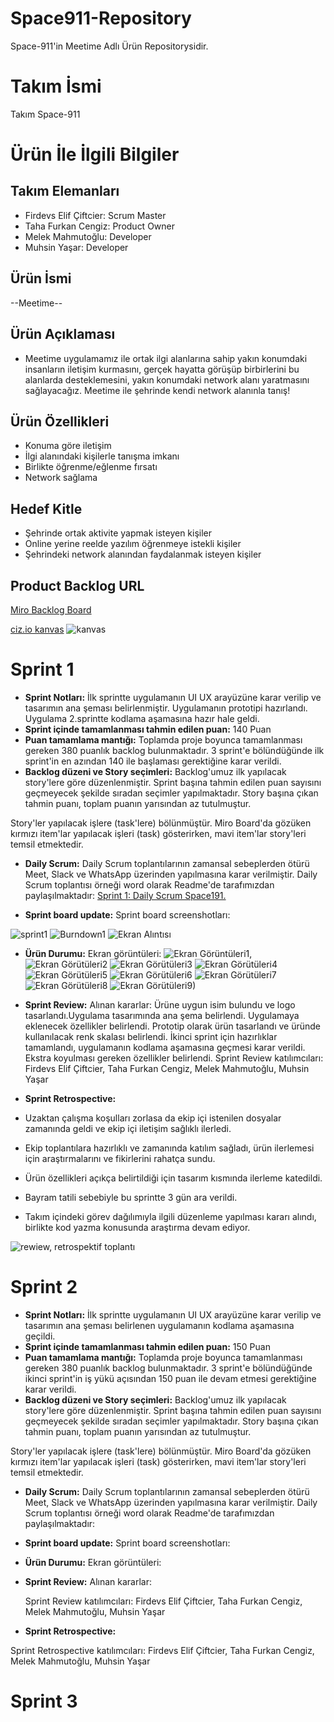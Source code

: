# Space911-Repository
Space-911'in Meetime Adlı Ürün Repositorysidir.

# Takım İsmi
Takım Space-911

# Ürün İle İlgili Bilgiler
   
## Takım Elemanları

* Firdevs Elif Çiftcier: Scrum Master
* Taha Furkan Cengiz: Product Owner
* Melek Mahmutoğlu: Developer
* Muhsin Yaşar: Developer 

## Ürün İsmi
 --Meetime--

## Ürün Açıklaması
* Meetime uygulamamız ile ortak ilgi alanlarına sahip yakın konumdaki insanların iletişim kurmasını, gerçek hayatta görüşüp birbirlerini bu alanlarda desteklemesini, yakın konumdaki network alanı yaratmasını sağlayacağız. Meetime ile şehrinde kendi network alanınla tanış!

## Ürün Özellikleri

* Konuma göre iletişim
* İlgi alanındaki kişilerle tanışma imkanı
* Birlikte öğrenme/eğlenme fırsatı
* Network sağlama 

## Hedef Kitle
* Şehrinde ortak aktivite yapmak isteyen kişiler 
* Online yerine reelde yazılım öğrenmeye istekli kişiler
* Şehrindeki network alanından faydalanmak isteyen kişiler

## Product Backlog URL

[Miro Backlog Board](https://miro.com/app/board/uXjVO6AgV6o=/)

[ciz.io kanvas](https://app.ciz.io/canvases/space911-yalin-kanvas/lean-canvas/preview )
![kanvas](https://user-images.githubusercontent.com/99040081/167455672-4f421c15-a464-4b2f-af6c-d1a447dc569f.PNG)

# Sprint 1
* **Sprint Notları:** İlk sprintte uygulamanın UI UX arayüzüne karar verilip ve tasarımın ana şeması belirlenmiştir. Uygulamanın prototipi hazırlandı. Uygulama 2.sprintte kodlama aşamasına hazır hale geldi.
* **Sprint içinde tamamlanması tahmin edilen puan:** 140 Puan
* **Puan tamamlama mantığı:** Toplamda proje boyunca tamamlanması gereken 380 puanlık backlog bulunmaktadır. 3 sprint'e bölündüğünde ilk sprint'in en azından 140 ile başlaması gerektiğine karar verildi.
* **Backlog düzeni ve Story seçimleri:** Backlog'umuz ilk yapılacak story'lere göre düzenlenmiştir. Sprint başına tahmin edilen puan sayısını geçmeyecek şekilde sıradan seçimler yapılmaktadır. Story başına çıkan tahmin puanı, toplam puanın yarısından az tutulmuştur.

Story'ler yapılacak işlere (task'lere) bölünmüştür. Miro Board'da gözüken kırmızı item'lar yapılacak işleri (task) gösterirken, mavi item'lar story'leri temsil etmektedir.
* **Daily Scrum:** Daily Scrum toplantılarının zamansal sebeplerden ötürü Meet, Slack ve WhatsApp üzerinden yapılmasına karar verilmiştir. Daily Scrum toplantısı örneği word olarak Readme'de tarafımızdan paylaşılmaktadır:
[Sprint 1: Daily Scrum Space191.](https://github.com/FiElCi/Space911-Repository/files/8647050/1.Space191.DailyScrum.docx)

* **Sprint board update:** Sprint board screenshotları: 

![sprint1](https://user-images.githubusercontent.com/99040081/167455903-c94cad06-8775-414b-93a2-e840acfaea0e.PNG)
![Burndown1](https://user-images.githubusercontent.com/99040081/167455912-49289d2b-9581-42c1-951d-bb5a1e163f3f.PNG)
![Ekran Alıntısı](https://user-images.githubusercontent.com/99040081/167455919-b9958518-8a91-4d4a-ba1c-fce598ca6f58.PNG)

* **Ürün Durumu:** Ekran görüntüleri: ![Ekran Görüntüleri1](https://user-images.githubusercontent.com/85318885/167298162-11ae95ab-b995-40db-9e80-4a61ce90b654.jpeg), ![Ekran Görütüleri2](https://user-images.githubusercontent.com/85318885/167298546-8a71448d-438f-42fe-801c-57ad6bde7af1.jpeg)
![Ekran Görütüleri3](https://user-images.githubusercontent.com/85318885/167298548-6e48cb94-ca43-4b7c-9074-15eeb6e6954d.jpeg)
![Ekran Görütüleri4](https://user-images.githubusercontent.com/85318885/167298549-17bc7543-a29a-442a-85de-354af55db60d.jpeg)
![Ekran Görütüleri5](https://user-images.githubusercontent.com/85318885/167298552-575b7bdd-c285-4d89-95ac-662c1389466c.jpeg)
![Ekran Görütüleri6](https://user-images.githubusercontent.com/85318885/167298554-4e83dc24-f562-46d7-ab0d-412d5ad01e46.jpeg)
![Ekran Görütüleri7](https://user-images.githubusercontent.com/85318885/167298555-da7a1119-55f6-4ba2-bc95-554f11ac8814.jpeg)
![Ekran Görütüleri8](https://user-images.githubusercontent.com/85318885/167298556-4d0148f4-77f8-4ba5-a7d1-259f10f09ed4.jpeg)
![Ekran Görütüleri9)](https://user-images.githubusercontent.com/85318885/167298558-84229cc3-9dc6-473d-a219-19e8a0066e14.jpeg)

* **Sprint Review:** Alınan kararlar: 
Ürüne uygun isim bulundu ve logo tasarlandı.Uygulama tasarımında ana şema belirlendi. Uygulamaya eklenecek özellikler belirlendi. Prototip olarak ürün tasarlandı ve üründe kullanılacak renk skalası belirlendi.  İkinci sprint için hazırlıklar tamamlandı, uygulamanın kodlama aşamasına geçmesi karar verildi.  Ekstra koyulması gereken özellikler belirlendi.  Sprint Review katılımcıları:   Firdevs Elif Çiftcier, Taha Furkan Cengiz, Melek Mahmutoğlu, Muhsin Yaşar


* **Sprint Retrospective:**
* Uzaktan çalışma koşulları zorlasa da ekip içi istenilen dosyalar zamanında geldi ve ekip içi iletişim sağlıklı ilerledi.
* Ekip toplantılara hazırlıklı ve zamanında katılım sağladı, ürün ilerlemesi için araştırmalarını ve fikirlerini rahatça sundu.
* Ürün özellikleri açıkça belirtildiği için tasarım kısmında ilerleme katedildi.
* Bayram tatili sebebiyle bu sprintte 3 gün ara verildi.
* Takım içindeki görev dağılımıyla ilgili düzenleme yapılması kararı alındı, birlikte kod yazma konusunda araştırma devam ediyor.

![rewiew, retrospektif toplantı](https://user-images.githubusercontent.com/99040081/167481758-8b2a370f-fee5-440f-81d1-171c196c45fc.PNG)


# Sprint 2
* **Sprint Notları:** İlk sprintte uygulamanın UI UX arayüzüne karar verilip ve tasarımın ana şeması belirlenen uygulamanın kodlama aşamasına geçildi.
* **Sprint içinde tamamlanması tahmin edilen puan:** 150 Puan
* **Puan tamamlama mantığı:** Toplamda proje boyunca tamamlanması gereken 380 puanlık backlog bulunmaktadır. 3 sprint'e bölündüğünde ikinci sprint'in iş yükü açısından 150 puan ile devam etmesi gerektiğine karar verildi.
* **Backlog düzeni ve Story seçimleri:** Backlog'umuz ilk yapılacak story'lere göre düzenlenmiştir. Sprint başına tahmin edilen puan sayısını geçmeyecek şekilde sıradan seçimler yapılmaktadır. Story başına çıkan tahmin puanı, toplam puanın yarısından az tutulmuştur.

Story'ler yapılacak işlere (task'lere) bölünmüştür. Miro Board'da gözüken kırmızı item'lar yapılacak işleri (task) gösterirken, mavi item'lar story'leri temsil etmektedir.
* **Daily Scrum:** Daily Scrum toplantılarının zamansal sebeplerden ötürü Meet, Slack ve WhatsApp üzerinden yapılmasına karar verilmiştir. Daily Scrum toplantısı örneği word olarak Readme'de tarafımızdan paylaşılmaktadır:

* **Sprint board update:** Sprint board screenshotları: 


* **Ürün Durumu:** Ekran görüntüleri:


* **Sprint Review:** Alınan kararlar: 

  Sprint Review katılımcıları:   Firdevs Elif Çiftcier, Taha Furkan Cengiz, Melek Mahmutoğlu, Muhsin Yaşar


* **Sprint Retrospective:**

Sprint Retrospective katılımcıları:   Firdevs Elif Çiftcier, Taha Furkan Cengiz, Melek Mahmutoğlu, Muhsin Yaşar




# Sprint 3
